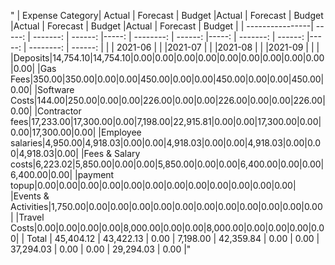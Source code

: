 "
| Expense Category| Actual | Forecast | Budget  |Actual | Forecast  | Budget  |Actual | Forecast | Budget  |Actual | Forecast  | Budget  |
| ----------------| -----: | -------: | ------: |-----: | --------: | ------: |-----: | -------: | ------: |-----: | --------: | ------: |
| | 2021-06 | | |2021-07 | | |2021-08 | | |2021-09 | | |
|Deposits|14,754.10|14,754.10|0.00|0.00|0.00|0.00|0.00|0.00|0.00|0.00|0.00|0.00|
|Gas Fees|350.00|350.00|0.00|0.00|450.00|0.00|0.00|450.00|0.00|0.00|450.00|0.00|
|Software Costs|144.00|250.00|0.00|0.00|226.00|0.00|0.00|226.00|0.00|0.00|226.00|0.00|
|Contractor fees|17,233.00|17,300.00|0.00|7,198.00|22,915.81|0.00|0.00|17,300.00|0.00|0.00|17,300.00|0.00|
|Employee salaries|4,950.00|4,918.03|0.00|0.00|4,918.03|0.00|0.00|4,918.03|0.00|0.00|4,918.03|0.00|
|Fees & Salary costs|6,223.02|5,850.00|0.00|0.00|5,850.00|0.00|0.00|6,400.00|0.00|0.00|6,400.00|0.00|
|payment topup|0.00|0.00|0.00|0.00|0.00|0.00|0.00|0.00|0.00|0.00|0.00|0.00|
|Events & Activities|1,750.00|0.00|0.00|0.00|0.00|0.00|0.00|0.00|0.00|0.00|0.00|0.00|
|Travel Costs|0.00|0.00|0.00|0.00|8,000.00|0.00|0.00|8,000.00|0.00|0.00|0.00|0.00|
| Total | 45,404.12 | 43,422.13 | 0.00 | 7,198.00 | 42,359.84 | 0.00 | 0.00 | 37,294.03 | 0.00 | 0.00 | 29,294.03 | 0.00 |"